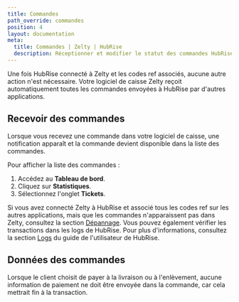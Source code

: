 ```yaml
---
title: Commandes
path_override: commandes
position: 4
layout: documentation
meta:
  title: Commandes | Zelty | HubRise
  description: Réceptionner et modifier le statut des commandes HubRise reçues dans Zelty. Connectez vos apps et synchronisez vos données.
---
```


Une fois HubRise connecté à Zelty et les codes ref associés, aucune autre action n'est nécessaire. Votre logiciel de caisse Zelty reçoit automatiquement toutes les commandes envoyées à HubRise par d'autres applications.

## Recevoir des commandes

Lorsque vous recevez une commande dans votre logiciel de caisse, une notification apparaît et la commande devient disponible dans la liste des commandes.

Pour afficher la liste des commandes :

1. Accédez au **Tableau de bord**.
1. Cliquez sur **Statistiques**.
1. Sélectionnez l'onglet **Tickets**.

Si vous avez connecté Zelty à HubRise et associé tous les codes ref sur les autres applications, mais que les commandes n'apparaissent pas dans Zelty, consultez la section [Dépannage](/apps/zelty/depannage). Vous pouvez également vérifier les transactions dans les logs de HubRise. Pour plus d'informations, consultez la section [Logs](/docs/data#logs) du guide de l'utilisateur de HubRise.

## Données des commandes

Lorsque le client choisit de payer à la livraison ou à l'enlèvement, aucune information de paiement ne doit être envoyée dans la commande, car cela mettrait fin à la transaction.
